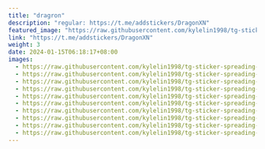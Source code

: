 ```yaml
---
title: "dragron"
description: "regular: https://t.me/addstickers/DragonXN"
featured_image: "https://raw.githubusercontent.com/kylelin1998/tg-sticker-spreading-worldwide-images/main/img/f539d12b-1e04-4433-b992-c8f988874b19.jpg"
link: "https://t.me/addstickers/DragonXN"
weight: 3
date: 2024-01-15T06:18:17+08:00
images:
  - https://raw.githubusercontent.com/kylelin1998/tg-sticker-spreading-worldwide-images/main/img/f539d12b-1e04-4433-b992-c8f988874b19.jpg
  - https://raw.githubusercontent.com/kylelin1998/tg-sticker-spreading-worldwide-images/main/img/bf2cfd0a-f1ac-49f2-b7c3-6c8613ff04f5.jpg
  - https://raw.githubusercontent.com/kylelin1998/tg-sticker-spreading-worldwide-images/main/img/591f4c11-b7aa-4bc2-adc8-67b577c560a3.jpg
  - https://raw.githubusercontent.com/kylelin1998/tg-sticker-spreading-worldwide-images/main/img/adf26e64-2fb3-47f2-896f-3def58bb5fc4.jpg
  - https://raw.githubusercontent.com/kylelin1998/tg-sticker-spreading-worldwide-images/main/img/c63abe9f-9dda-46e4-89fd-69001618dbc5.jpg
  - https://raw.githubusercontent.com/kylelin1998/tg-sticker-spreading-worldwide-images/main/img/2a19e7a8-c591-4b67-a470-3d3cfd0097f1.jpg
  - https://raw.githubusercontent.com/kylelin1998/tg-sticker-spreading-worldwide-images/main/img/096f6436-a47b-4ea0-9d42-67f795361cff.jpg
  - https://raw.githubusercontent.com/kylelin1998/tg-sticker-spreading-worldwide-images/main/img/63f94bb3-ee89-4eba-95bb-d1ff08f8aa43.jpg
  - https://raw.githubusercontent.com/kylelin1998/tg-sticker-spreading-worldwide-images/main/img/60e3c4fa-ba48-4aa4-8a5d-9ed6a42d8719.jpg
  - https://raw.githubusercontent.com/kylelin1998/tg-sticker-spreading-worldwide-images/main/img/0e02ab7e-e60d-4e0c-a4a0-53a667af24d1.jpg
---
```

